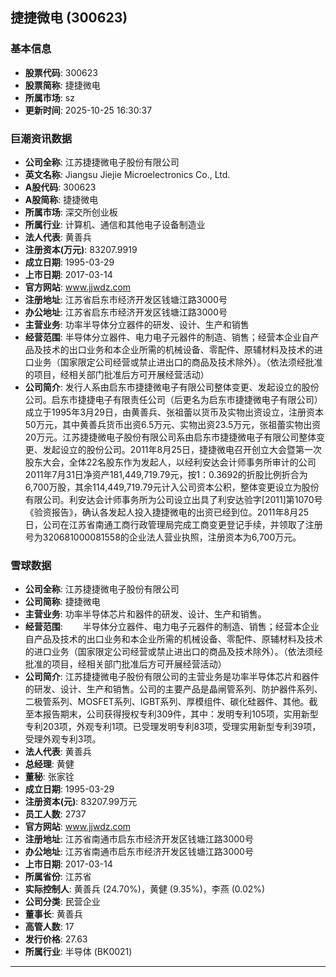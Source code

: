 ## 捷捷微电 (300623)

### 基本信息

- **股票代码**: 300623
- **股票简称**: 捷捷微电
- **所属市场**: sz
- **更新时间**: 2025-10-25 16:30:37

### 巨潮资讯数据

- **公司全称**: 江苏捷捷微电子股份有限公司
- **英文名称**: Jiangsu Jiejie Microelectronics Co., Ltd.
- **A股代码**: 300623
- **A股简称**: 捷捷微电
- **所属市场**: 深交所创业板
- **所属行业**: 计算机、通信和其他电子设备制造业
- **法人代表**: 黄善兵
- **注册资本(万元)**: 83207.9919
- **成立日期**: 1995-03-29
- **上市日期**: 2017-03-14
- **官方网站**: www.jjwdz.com
- **注册地址**: 江苏省启东市经济开发区钱塘江路3000号
- **办公地址**: 江苏省启东市经济开发区钱塘江路3000号
- **主营业务**: 功率半导体分立器件的研发、设计、生产和销售
- **经营范围**: 半导体分立器件、电力电子元器件的制造、销售；经营本企业自产品及技术的出口业务和本企业所需的机械设备、零配件、原辅材料及技术的进口业务（国家限定公司经营或禁止进出口的商品及技术除外）。（依法须经批准的项目，经相关部门批准后方可开展经营活动）
- **公司简介**: 发行人系由启东市捷捷微电子有限公司整体变更、发起设立的股份公司。启东市捷捷电子有限责任公司（后更名为启东市捷捷微电子有限公司）成立于1995年3月29日，由黄善兵、张祖蕾以货币及实物出资设立，注册资本50万元，其中黄善兵货币出资6.5万元、实物出资23.5万元，张祖蕾实物出资20万元。江苏捷捷微电子股份有限公司系由启东市捷捷微电子有限公司整体变更、发起设立的股份公司。2011年8月25日，捷捷微电召开创立大会暨第一次股东大会，全体22名股东作为发起人，以经利安达会计师事务所审计的公司2011年7月31日净资产181,449,719.79元，按1：0.3692的折股比例折合为6,700万股，其余114,449,719.79元计入公司资本公积，整体变更设立为股份有限公司。利安达会计师事务所为公司设立出具了利安达验字[2011]第1070号《验资报告》，确认各发起人投入捷捷微电的出资已经到位。2011年8月25日，公司在江苏省南通工商行政管理局完成工商变更登记手续，并领取了注册号为320681000081558的企业法人营业执照，注册资本为6,700万元。

### 雪球数据

- **公司全称**: 江苏捷捷微电子股份有限公司
- **公司简称**: 捷捷微电
- **主营业务**: 功率半导体芯片和器件的研发、设计、生产和销售。
- **经营范围**: 　　半导体分立器件、电力电子元器件的制造、销售；经营本企业自产品及技术的出口业务和本企业所需的机械设备、零配件、原辅材料及技术的进口业务（国家限定公司经营或禁止进出口的商品及技术除外）。（依法须经批准的项目，经相关部门批准后方可开展经营活动）
- **公司简介**: 江苏捷捷微电子股份有限公司的主营业务是功率半导体芯片和器件的研发、设计、生产和销售。公司的主要产品是晶闸管系列、防护器件系列、二极管系列、MOSFET系列、IGBT系列、厚模组件、碳化硅器件、其他。截至本报告期末，公司获得授权专利309件，其中：发明专利105项，实用新型专利203项，外观专利1项。已受理发明专利83项，受理实用新型专利39项，受理外观专利3项。
- **法人代表**: 黄善兵
- **总经理**: 黄健
- **董秘**: 张家铨
- **成立日期**: 1995-03-29
- **注册资本(元)**: 83207.99万元
- **员工人数**: 2737
- **官方网站**: www.jjwdz.com
- **注册地址**: 江苏省南通市启东市经济开发区钱塘江路3000号
- **办公地址**: 江苏省南通市启东市经济开发区钱塘江路3000号
- **上市日期**: 2017-03-14
- **所属省份**: 江苏省
- **实际控制人**: 黄善兵 (24.70%)，黄健 (9.35%)，李燕 (0.02%)
- **公司分类**: 民营企业
- **董事长**: 黄善兵
- **高管人数**: 17
- **发行价格**: 27.63
- **所属行业**: 半导体 (BK0021)

---